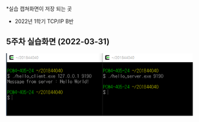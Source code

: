 *실습 캡쳐화면이 저장 되는 곳
  - 2022년 1학기 TCP/IP B반

## 5주차 실습화면 (2022-03-31)

<img width="" height="" src=./pic/5주차실습화면.PNG></img>
